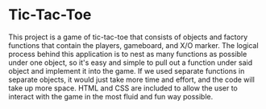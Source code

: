 # Tic-Tac-Toe

This project is a game of tic-tac-toe that consists of objects and 
factory functions that contain the players, gameboard, and X/O marker.
The logical process behind this application is to nest as many functions
as possible under one object, so it's easy and simple to pull out 
a function under said object and implement it into the game. If we used
separate functions in separate objects, it would just take more time and 
effort, and the code will take up more space. HTML and CSS are included
to allow the user to interact with the game in the most fluid and fun way 
possible.